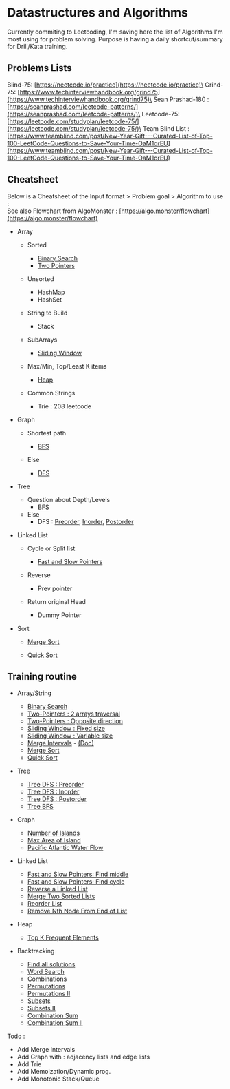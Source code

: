 # Datastructures and Algorithms
Currently commiting to Leetcoding, I'm saving here the list of Algorithms I'm most using for problem solving.
Purpose is having a daily shortcut/summary for Drill/Kata training.

## Problems Lists
Blind-75: [https://neetcode.io/practice](https://neetcode.io/practice)\
Grind-75: [https://www.techinterviewhandbook.org/grind75](https://www.techinterviewhandbook.org/grind75)\
Sean Prashad-180 : [https://seanprashad.com/leetcode-patterns/](https://seanprashad.com/leetcode-patterns/)\
Leetcode-75: [https://leetcode.com/studyplan/leetcode-75/](https://leetcode.com/studyplan/leetcode-75/)\
Team Blind List : [https://www.teamblind.com/post/New-Year-Gift---Curated-List-of-Top-100-LeetCode-Questions-to-Save-Your-Time-OaM1orEU](https://www.teamblind.com/post/New-Year-Gift---Curated-List-of-Top-100-LeetCode-Questions-to-Save-Your-Time-OaM1orEU)


## Cheatsheet
Below is a Cheatsheet of the Input format > Problem goal > Algorithm to use :\
See also Flowchart from AlgoMonster : [https://algo.monster/flowchart](https://algo.monster/flowchart)

- Array
    - Sorted
        - [Binary Search](binary_search.py)
        - [Two Pointers](two_pointers_reverse.py)

    - Unsorted
        - HashMap
        - HashSet

    - String to Build
        - Stack

    - SubArrays
        - [Sliding Window](sliding_window.py)
    
    - Max/Min, Top/Least K items
        - [Heap](heap.py)
    
    - Common Strings
        - Trie : 208 leetcode

- Graph
    - Shortest path
        - [BFS](graph_BFS.py)
    
    - Else
        - [DFS](graph_DFS.py)

- Tree
    - Question about Depth/Levels
        - [BFS](BFS.py)
    - Else
        - DFS : [Preorder](DFS_preorder.py), [Inorder](DFS_inorder.py), [Postorder](DFS_postorder.py)

- Linked List
    - Cycle or Split list
        - [Fast and Slow Pointers](slow_fast_pointer.py)
    
    - Reverse
        - Prev pointer
    
    - Return original Head
        - Dummy Pointer

- Sort
    - [Merge Sort](merge_sort.py)

    - [Quick Sort](quick_sort.py)


## Training routine

- Array/String
    - [Binary Search](https://leetcode.com/problems/binary-search/description/)
    - [Two-Pointers : 2 arrays traversal](https://leetcode.com/problems/merge-strings-alternately/description/)
    - [Two-Pointers : Opposite direction](https://leetcode.com/problems/two-sum-ii-input-array-is-sorted/description/)
    - [Sliding Window : Fixed size](https://leetcode.com/problems/contains-duplicate-ii/description/)
    - [Sliding Window : Variable size](https://leetcode.com/problems/longest-substring-without-repeating-characters/description/)
    - [Merge Intervals](https://leetcode.com/problems/merge-intervals/description/) - [(Doc)](https://medium.com/codex/grokking-the-coding-interview-pattern-merge-interval-6e6b1e9e038c)
    - [Merge Sort](https://leetcode.com/problems/sort-an-array/description/)
    - [Quick Sort](https://leetcode.com/problems/sort-an-array/description/)

- Tree
    - [Tree DFS : Preorder](https://leetcode.com/problems/binary-tree-preorder-traversal/description/)
    - [Tree DFS : Inorder](https://leetcode.com/problems/binary-tree-inorder-traversal/description/)
    - [Tree DFS : Postorder](https://leetcode.com/problems/binary-tree-postorder-traversal/description/)
    - [Tree BFS](https://leetcode.com/problems/binary-tree-level-order-traversal/description/)

- Graph
    - [Number of Islands](https://leetcode.com/problems/number-of-islands/description/)
    - [Max Area of Island](https://leetcode.com/problems/max-area-of-island/description/)
    - [Pacific Atlantic Water Flow](https://leetcode.com/problems/pacific-atlantic-water-flow/)

- Linked List
    - [Fast and Slow Pointers: Find middle](https://leetcode.com/problems/middle-of-the-linked-list/description/)
    - [Fast and Slow Pointers: Find cycle](https://leetcode.com/problems/linked-list-cycle/description)
    - [Reverse a Linked List](https://leetcode.com/problems/reverse-linked-list/description/)
    - [Merge Two Sorted Lists](https://leetcode.com/problems/merge-two-sorted-lists/description/)
    - [Reorder List](https://leetcode.com/problems/reorder-list/description/)
    - [Remove Nth Node From End of List](https://leetcode.com/problems/remove-nth-node-from-end-of-list/description/)

- Heap
    - [Top K Frequent Elements](https://leetcode.com/problems/top-k-frequent-elements/description/)

- Backtracking
    - [Find all solutions](https://leetcode.com/problems/generate-parentheses/description/)
    - [Word Search](https://leetcode.com/problems/word-search/description/)
    - [Combinations](https://leetcode.com/problems/combinations/description/)
    - [Permutations](https://leetcode.com/problems/permutations/description/)
    - [Permutations II](https://leetcode.com/problems/permutations-ii/description/)
    - [Subsets](https://leetcode.com/problems/subsets/description/)
    - [Subsets II](https://leetcode.com/problems/subsets-ii/description/)
    - [Combination Sum](https://leetcode.com/problems/combination-sum/description/)
    - [Combination Sum II](https://leetcode.com/problems/combination-sum-ii/description/)



Todo : 
- Add Merge Intervals
- Add Graph with : adjacency lists and edge lists
- Add Trie
- Add Memoization/Dynamic prog.
- Add Monotonic Stack/Queue
